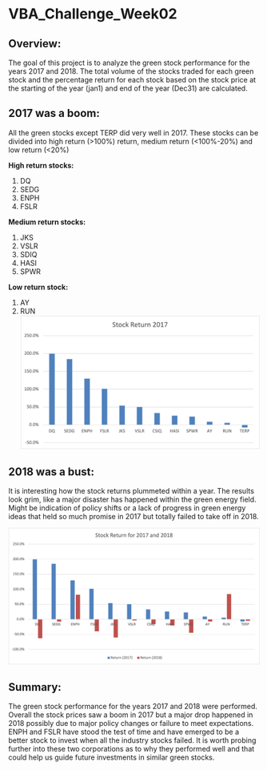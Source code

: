# VBA_Challenge_Week02

## **Overview:**

The goal of this project is to analyze the green stock performance for the years 2017 and 2018. The total volume of the stocks traded for each green stock and the percentage return for each stock based on the stock price at the starting of the year (jan1) and end of the year (Dec31) are calculated. 

## **2017 was a boom:**
All the green stocks except TERP did very well in 2017. These stocks can be divided into high return (>100%) return, medium return (<100%-20%) and low return (<20%) 

**High return stocks:**
1.	DQ
2.	SEDG
3.	ENPH
4.	FSLR 

**Medium return stocks:**

1.	JKS
2.	VSLR
3.	SDIQ
4.	HASI
5.	SPWR

**Low return stock:**
1.	AY
2.	RUN
![2017 Stock Return](Stock_return_2017.png)

## **2018 was a bust:**
It is interesting how the stock returns plummeted within a year. The results look grim, like a major disaster has happened within the green energy field. Might be indication of policy shifts or a lack of progress in green energy ideas that held so much promise in 2017 but totally failed to take off in 2018.

![2017 and 2018 Stock Return](Stock_performance_2017_2018.png)

## **Summary:**
The green stock performance for the years 2017 and 2018 were performed. Overall the stock prices saw a boom in 2017 but a major drop happened in 2018 possibly due to major policy changes or failure to meet expectations. ENPH and FSLR have stood the test of time and have emerged to be a better stock to invest when all the industry stocks failed. It is worth probing further into these two corporations as to why they performed well and that could help us guide future investments in similar green stocks.

